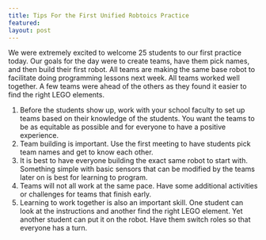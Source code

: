 ```yaml
---
title: Tips For the First Unified Robtoics Practice
featured:
layout: post
---
```

We were extremely excited to welcome 25 students to our first practice today. Our goals for the day were to create teams, have them pick names, and then build their first robot. All teams are making the same base robot to facilitate doing programming lessons next week. All teams worked well together. A few teams were ahead of the others as they found it easier to find the right LEGO elements.

1. Before the students show up, work with your school faculty to set up teams based on their knowledge of the students. You want the teams to be as equitable as possible and for everyone to have a positive experience.
2. Team building is important. Use the first meeting to have students pick team names and get to know each other.
3. It is best to have everyone building the exact same robot to start with. Something simple with basic sensors that can be modified by the teams later on is best for learning to program.
4. Teams will not all work at the same pace. Have some additional activities or challenges for teams that finish early.
5. Learning to work together is also an important skill. One student can look at the instructions and another find the right LEGO element. Yet another student can put it on the robot. Have them switch roles so that everyone has a turn.
